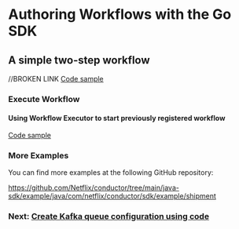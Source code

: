 # Authoring Workflows with the Go SDK

## A simple two-step workflow
//BROKEN LINK
[Code sample](https://github.com/conductor-sdk/java-sdk-examples/blob/main/src/main/java/io/orkes/samples/quickstart/WorkflowManagement.java#L83-L92)

### Execute Workflow

#### Using Workflow Executor to start previously registered workflow
[Code sample](https://github.com/conductor-sdk/java-sdk-examples/blob/main/src/main/java/io/orkes/samples/quickstart/WorkflowManagement.java#L77-L81)

### More Examples
You can find more examples at the following GitHub repository:

https://github.com/Netflix/conductor/tree/main/java-sdk/example/java/com/netflix/conductor/sdk/example/shipment

### Next: [Create Kafka queue configuration using code](../queue/kafka.md)
